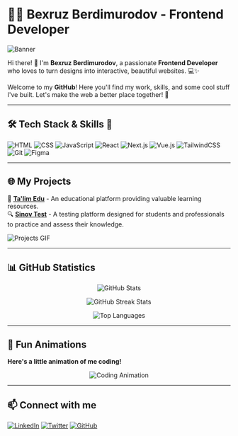 
# 👨‍💻 Bexruz Berdimurodov - Frontend Developer

![Banner](https://example.com/banner.gif)

Hi there! 👋 I'm **Bexruz Berdimurodov**, a passionate **Frontend Developer** who loves to turn designs into interactive, beautiful websites. 💻✨

Welcome to my **GitHub**! Here you'll find my work, skills, and some cool stuff I've built. Let's make the web a better place together! 🚀

---

## 🛠️ Tech Stack & Skills 🚀

![HTML](https://img.shields.io/badge/HTML5-E34F26?style=for-the-badge&logo=html5&logoColor=white)
![CSS](https://img.shields.io/badge/CSS3-1572B6?style=for-the-badge&logo=css3&logoColor=white)
![JavaScript](https://img.shields.io/badge/JavaScript-F7DF1E?style=for-the-badge&logo=javascript&logoColor=black)
![React](https://img.shields.io/badge/React-61DAFB?style=for-the-badge&logo=react&logoColor=black)
![Next.js](https://img.shields.io/badge/Next.js-000000?style=for-the-badge&logo=next.js&logoColor=white)
![Vue.js](https://img.shields.io/badge/Vue.js-4FC08D?style=for-the-badge&logo=vue.js&logoColor=white)
![TailwindCSS](https://img.shields.io/badge/Tailwind_CSS-38B2AC?style=for-the-badge&logo=tailwind-css&logoColor=white)
![Git](https://img.shields.io/badge/Git-F05032?style=for-the-badge&logo=git&logoColor=white)
![Figma](https://img.shields.io/badge/Figma-F24E1E?style=for-the-badge&logo=figma&logoColor=white)

---

## 🌐 My Projects

🚀 **[Ta'lim Edu](https://talimedu.uz)** - An educational platform providing valuable learning resources.  
🔍 **[Sinov Test](https://sinovtest.uz)** - A testing platform designed for students and professionals to practice and assess their knowledge.

![Projects GIF](https://example.com/projects.gif)

---

## 📊 GitHub Statistics

<p align="center">
  <img src="https://github-readme-stats.vercel.app/api?username=Bexruz&show_icons=true&theme=radical" alt="GitHub Stats">
</p>

<p align="center">
  <img src="https://github-readme-streak-stats.herokuapp.com/?user=Bexruz&theme=radical" alt="GitHub Streak Stats">
</p>

<p align="center">
  <img src="https://github-readme-stats.vercel.app/api/top-langs/?username=Bexruz&layout=compact&theme=radical" alt="Top Languages">
</p>

---

## 🎥 Fun Animations

**Here's a little animation of me coding!**

<p align="center">
  <img src="https://example.com/coding.gif" alt="Coding Animation">
</p>

---

## 📫 Connect with me

[![LinkedIn](https://img.shields.io/badge/LinkedIn-0077B5?style=for-the-badge&logo=linkedin&logoColor=white)](https://linkedin.com/in/Bexruz)
[![Twitter](https://img.shields.io/badge/Twitter-1DA1F2?style=for-the-badge&logo=twitter&logoColor=white)](https://twitter.com/Bexruz)
[![GitHub](https://img.shields.io/badge/GitHub-181717?style=for-the-badge&logo=github&logoColor=white)](https://github.com/Bexruz)

